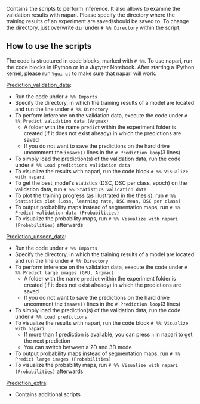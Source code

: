Contains the scripts to perform inference. It also allows to examine the validation results with napari.
Please specify the directory where the training results of an experiment are saved/should be saved to.
To change the directory, just overwrite `dir` under `# %% Directory` within the script.

## How to use the scripts

The code is structured in code blocks, marked with `# %%`.
To use napari, run the code blocks in IPython or in a Jupyter Notebook.
After starting a IPython kernel, please run `%gui qt` to make sure that napari will work. 


[Prediction_validation_data](Prediction_validation_data.py):
*   Run the code under `# %% Imports`
*   Specify the directory, in which the training results of a model are located and run the line under `# %% Directory`
*   To perform inference on the validation data, execute the code under `# %% Predict validation data (Argmax)`
    * A folder with the name `predict` within the experiment folder is created (if it does not exist already) in which the predictions are saved 
    * If you do not want to save the predictions on the hard drive uncomment the `imsave()` lines in the `# Prediction loop`(3 lines)
*   To simply load the prediction(s) of the validation data, run the code under `# %% Load predictions validation data`
*   To visualize the results with napari, run the code block `# %% Visualize with napari`
*   To get the best_model's statistics (DSC, DSC per class, epoch) on the validation data, run `# %% Statistics validation data`
*   To plot the training progress (as illustrated in the thesis), run `# %% Statistics plot (Loss, learning rate, DSC mean, DSC per class)`
*   To output probability maps instead of segmentation maps, run `# %% Predict validation data (Probabilities)`
*   To visualize the probability maps, run `# %% Visualize with napari (Probabilities)` afterwards

[Prediction_unseen_data](Prediction_unseen_data.py):
*   Run the code under `# %% Imports`
*   Specify the directory, in which the training results of a model are located and run the line under `# %% Directory`
*   To perform inference on the validation data, execute the code under `# %% Predict large images (GPU, Argmax)`
    * A folder with the name `predict` within the experiment folder is created (if it does not exist already) in which the predictions are saved 
    * If you do not want to save the predictions on the hard drive uncomment the `imsave()` lines in the `# Prediction loop`(3 lines)
*   To simply load the prediction(s) of the validation data, run the code under `# %% Load predictions`
*   To visualize the results with napari, run the code block `# %% Visualize with napari`
    * If more than 1 prediction is available, you can press `n` in napari to get the next prediction
    * You can switch between a 2D and 3D mode
*   To output probability maps instead of segmentation maps, run `# %% Predict large images (Probabilities)`
*   To visualize the probability maps, run `# %% Visualize with napari (Probabilities)` afterwards

[Prediction_extra](Prediction_extra):
*   Contains additional scripts